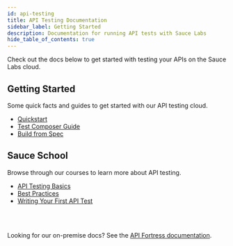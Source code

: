 ```yaml
---
id: api-testing
title: API Testing Documentation
sidebar_label: Getting Started
description: Documentation for running API tests with Sauce Labs
hide_table_of_contents: true
---
```


Check out the docs below to get started with testing your APIs on the Sauce Labs cloud.


<div className="box-wrapper" markdown="1">
  <div className="box box1 card">
    <div className="container">
    <h2>Getting Started</h2>
    <p>Some quick facts and guides to get started with our API testing cloud.</p>
    <ul>
        <li><a href="/api-testing/mark3/quick-start">Quickstart</a></li>
        <li><a href="/api-testing/mark3/quick-start/composer">Test Composer Guide</a></li>
        <li><a href="/api-testing/mark3/quick-start/build-from-spec">Build from Spec</a></li>
    </ul>
    </div>
  </div>
  <div className="box box2 card">
    <div className="container">
    <h2>Sauce School</h2>
    <p>Browse through our courses to learn more about API testing.</p>
    <ul>
        <li><a href="https://training.saucelabs.com/codelabs/Module1-APITesting/index.html?index=..%2F..apiTesting#0">API Testing Basics</a></li>
        <li><a href="https://training.saucelabs.com/codelabs/Module2-APITesting/index.html?index=..%2F..apiTesting#0">Best Practices</a></li>
        <li><a href="https://training.saucelabs.com/codelabs/Module3-APITesting/index.html?index=..%2F..apiTesting#0">Writing Your First API Test</a></li>
    </ul>
    </div>
  </div>
</div>

<br/>
<br/>

Looking for our on-premise docs? See the [API Fortress documentation](https://apifortress.com/doc/).
